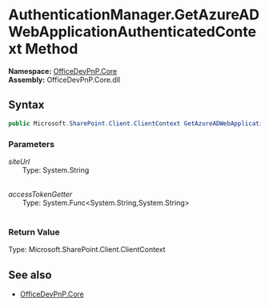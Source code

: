 # AuthenticationManager.GetAzureADWebApplicationAuthenticatedContext Method  
**Namespace:** [OfficeDevPnP.Core](OfficeDevPnP.Core.md)  
**Assembly:** OfficeDevPnP.Core.dll  
## Syntax
```C#
public Microsoft.SharePoint.Client.ClientContext GetAzureADWebApplicationAuthenticatedContext(String siteUrl, Func<String, String> accessTokenGetter)
```
### Parameters
*siteUrl*  
&emsp;&emsp;Type: System.String  
&emsp;&emsp;  
  
*accessTokenGetter*  
&emsp;&emsp;Type: System.Func<System.String,System.String>  
&emsp;&emsp;  
  
### Return Value
Type: Microsoft.SharePoint.Client.ClientContext  

## See also
- [OfficeDevPnP.Core](OfficeDevPnP.Core.md)
